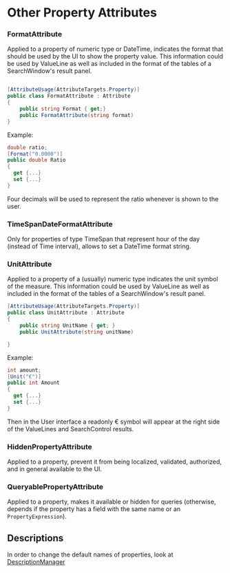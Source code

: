 # Other Property Attributes

### FormatAttribute
Applied to a property of numeric type or DateTime, indicates the format that should be used by the UI to show the property value. This information could be used by ValueLine as well as included in the format of the tables of a SearchWindow's result panel.

```C#

[AttributeUsage(AttributeTargets.Property)]
public class FormatAttribute : Attribute
{
    public string Format { get;}
    public FormatAttribute(string format)
}

````

Example: 

```C#
double ratio;
[Format("0.0000")]
public double Ratio 
{
  get {...}
  set {...}
}
```

Four decimals will be used to represent the ratio whenever is shown to the user.

### TimeSpanDateFormatAttribute

Only for properties of type TimeSpan that represent hour of the day (instead of Time interval), allows to set a DateTime format string.


### UnitAttribute
Applied to a property of a (usually) numeric type indicates the unit symbol of the measure. This information could be used by ValueLine as well as included in the format of the tables of a SearchWindow's result panel. 

```C#
[AttributeUsage(AttributeTargets.Property)]
public class UnitAttribute : Attribute
{
    public string UnitName { get; }
    public UnitAttribute(string unitName)

}
````

Example: 

```C#
int amount;
[Unit("€")]
public int Amount 
{
  get {...}
  set {...}
}
```
Then in the User interface a readonly € symbol will appear at the right side of the ValueLines and SearchControl results.

### HiddenPropertyAttribute

Applied to a property, prevent it from being localized, validated, authorized, and in general available to the UI. 


### QueryablePropertyAttribute
Applied to a property, makes it available or hidden for queries (otherwise, depends if the property has a field with the same name or an `PropertyExpression`). 


## Descriptions
In order to change the default names of properties, look at [DescriptionManager](...\Signum.Utilities\DescriptionManager.md)